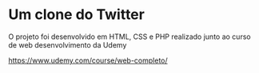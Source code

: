 # Um clone do Twitter 

O projeto foi desenvolvido em HTML, CSS e PHP realizado junto ao curso de web desenvolvimento da Udemy

https://www.udemy.com/course/web-completo/